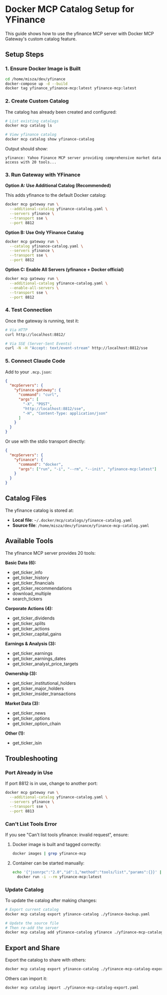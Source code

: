 # Docker MCP Catalog Setup for YFinance

This guide shows how to use the yfinance MCP server with Docker MCP Gateway's custom catalog feature.

## Setup Steps

### 1. Ensure Docker Image is Built

```bash
cd /home/misza/dev/yfinance
docker-compose up -d --build
docker tag yfinance_yfinance-mcp:latest yfinance-mcp:latest
```

### 2. Create Custom Catalog

The catalog has already been created and configured:

```bash
# List existing catalogs
docker mcp catalog ls

# View yfinance catalog
docker mcp catalog show yfinance-catalog
```

Output should show:
```
yfinance: Yahoo Finance MCP server providing comprehensive market data access with 20 tools...
```

### 3. Run Gateway with YFinance

**Option A: Use Additional Catalog (Recommended)**

This adds yfinance to the default Docker catalog:

```bash
docker mcp gateway run \
  --additional-catalog yfinance-catalog.yaml \
  --servers yfinance \
  --transport sse \
  --port 8812
```

**Option B: Use Only YFinance Catalog**

```bash
docker mcp gateway run \
  --catalog yfinance-catalog.yaml \
  --servers yfinance \
  --transport sse \
  --port 8812
```

**Option C: Enable All Servers (yfinance + Docker official)**

```bash
docker mcp gateway run \
  --additional-catalog yfinance-catalog.yaml \
  --enable-all-servers \
  --transport sse \
  --port 8812
```

### 4. Test Connection

Once the gateway is running, test it:

```bash
# Via HTTP
curl http://localhost:8812/

# Via SSE (Server-Sent Events)
curl -N -H "Accept: text/event-stream" http://localhost:8812/sse
```

### 5. Connect Claude Code

Add to your `.mcp.json`:

```json
{
  "mcpServers": {
    "yfinance-gateway": {
      "command": "curl",
      "args": [
        "-X", "POST",
        "http://localhost:8812/sse",
        "-H", "Content-Type: application/json"
      ]
    }
  }
}
```

Or use with the stdio transport directly:

```json
{
  "mcpServers": {
    "yfinance": {
      "command": "docker",
      "args": ["run", "-i", "--rm", "--init", "yfinance-mcp:latest"]
    }
  }
}
```

## Catalog Files

The yfinance catalog is stored at:
- **Local file**: `~/.docker/mcp/catalogs/yfinance-catalog.yaml`
- **Source file**: `/home/misza/dev/yfinance/yfinance-mcp-catalog.yaml`

## Available Tools

The yfinance MCP server provides 20 tools:

**Basic Data (6):**
- get_ticker_info
- get_ticker_history
- get_ticker_financials
- get_ticker_recommendations
- download_multiple
- search_tickers

**Corporate Actions (4):**
- get_ticker_dividends
- get_ticker_splits
- get_ticker_actions
- get_ticker_capital_gains

**Earnings & Analysis (3):**
- get_ticker_earnings
- get_ticker_earnings_dates
- get_ticker_analyst_price_targets

**Ownership (3):**
- get_ticker_institutional_holders
- get_ticker_major_holders
- get_ticker_insider_transactions

**Market Data (3):**
- get_ticker_news
- get_ticker_options
- get_ticker_option_chain

**Other (1):**
- get_ticker_isin

## Troubleshooting

### Port Already in Use

If port 8812 is in use, change to another port:

```bash
docker mcp gateway run \
  --additional-catalog yfinance-catalog.yaml \
  --servers yfinance \
  --transport sse \
  --port 8813
```

### Can't List Tools Error

If you see "Can't list tools yfinance: invalid request", ensure:

1. Docker image is built and tagged correctly:
   ```bash
   docker images | grep yfinance-mcp
   ```

2. Container can be started manually:
   ```bash
   echo '{"jsonrpc":"2.0","id":1,"method":"tools/list","params":{}}' | \
     docker run -i --rm yfinance-mcp:latest
   ```

### Update Catalog

To update the catalog after making changes:

```bash
# Export current catalog
docker mcp catalog export yfinance-catalog ./yfinance-backup.yaml

# Update the source file
# Then re-add the server
docker mcp catalog add yfinance-catalog yfinance ./yfinance-mcp-catalog.yaml --force
```

## Export and Share

Export the catalog to share with others:

```bash
docker mcp catalog export yfinance-catalog ./yfinance-mcp-catalog-export.yaml
```

Others can import it:

```bash
docker mcp catalog import ./yfinance-mcp-catalog-export.yaml
```

